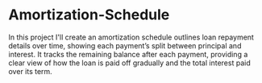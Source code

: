 # Amortization-Schedule
In this project I'll create an amortization schedule outlines loan repayment details over time, showing each payment’s split between principal and interest. It tracks the remaining balance after each payment, providing a clear view of how the loan is paid off gradually and the total interest paid over its term.
